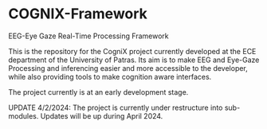# COGNIX-Framework
EEG-Eye Gaze Real-Time Processing Framework

This is the repository for the CogniX project currently developed at the ECE department of the University of Patras. Its aim is to make EEG and Eye-Gaze Processing
and inferencing easier and more accessible to the developer, while also providing tools to make cognition aware interfaces.

The project currently is at an early development stage.

UPDATE 4/2/2024: The project is currently under restructure into sub-modules. Updates will be up during April 2024.
